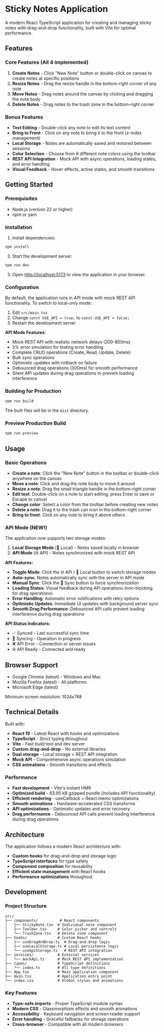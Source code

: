 # Sticky Notes Application

A modern React TypeScript application for creating and managing sticky notes with drag-and-drop functionality, built with Vite for optimal performance.

## Features

### Core Features (All 4 implemented)
1. **Create Notes** - Click "New Note" button or double-click on canvas to create notes at specific positions
2. **Resize Notes** - Drag the resize handle in the bottom-right corner of any note
3. **Move Notes** - Drag notes around the canvas by clicking and dragging the note body
4. **Delete Notes** - Drag notes to the trash zone in the bottom-right corner

### Bonus Features
- **Text Editing** - Double-click any note to edit its text content
- **Bring to Front** - Click on any note to bring it to the front (z-index management)
- **Local Storage** - Notes are automatically saved and restored between sessions
- **Color Selection** - Choose from 6 different note colors using the toolbar
- **REST API Integration** - Mock API with async operations, loading states, and error handling
- **Visual Feedback** - Hover effects, active states, and smooth transitions

## Getting Started

### Prerequisites
- Node.js (version 22 or higher)
- npm or yarn

### Installation

1. Install dependencies:
```bash
npm install
```

2. Start the development server:
```bash
npm run dev
```

3. Open [http://localhost:5173](http://localhost:5173) to view the application in your browser.

### Configuration

By default, the application runs in API mode with mock REST API functionality. To switch to local-only mode:

1. Edit `src/main.tsx`
2. Change `const USE_API = true;` to `const USE_API = false;`
3. Restart the development server

**API Mode Features:**
- Mock REST API with realistic network delays (200-800ms)
- 5% error simulation for testing error handling
- Complete CRUD operations (Create, Read, Update, Delete)
- Bulk sync operations
- Optimistic updates with rollback on failure
- Debounced drag operations (300ms) for smooth performance
- Silent API updates during drag operations to prevent loading interference

### Building for Production

```bash
npm run build
```

The built files will be in the `dist` directory.

### Preview Production Build

```bash
npm run preview
```

## Usage

### Basic Operations
- **Create a note**: Click the "New Note" button in the toolbar or double-click anywhere on the canvas
- **Move a note**: Click and drag the note body to move it around
- **Resize a note**: Drag the small triangle handle in the bottom-right corner
- **Edit text**: Double-click on a note to start editing, press Enter to save or Escape to cancel
- **Change color**: Select a color from the toolbar before creating new notes
- **Delete a note**: Drag it to the trash can icon in the bottom-right corner
- **Bring to front**: Click on any note to bring it above others

### API Mode (NEW!)
The application now supports two storage modes:

1. **Local Storage Mode** (💾 Local) - Notes saved locally in browser
2. **API Mode** (🌐 API) - Notes synchronized with mock REST API

**API Features:**
- **Toggle Mode**: Click the 🌐 API / 💾 Local button to switch storage modes
- **Auto-sync**: Notes automatically sync with the server in API mode
- **Manual Sync**: Click the 🔄 Sync button to force synchronization
- **Loading States**: Visual feedback during API operations (non-blocking for drag operations)
- **Error Handling**: Automatic error notifications with retry options
- **Optimistic Updates**: Immediate UI updates with background server sync
- **Smooth Drag Performance**: Debounced API calls prevent loading interference during drag operations

**API Status Indicators:**
- ✅ Synced - Last successful sync time
- 🔄 Syncing - Operation in progress
- ❌ API Error - Connection or server issues
- 🌐 API Ready - Connected and ready

## Browser Support

- Google Chrome (latest) - Windows and Mac
- Mozilla Firefox (latest) - All platforms  
- Microsoft Edge (latest)

Minimum screen resolution: 1024x768

## Technical Details

Built with:
- **React 19** - Latest React with hooks and optimizations
- **TypeScript** - Strict typing throughout
- **Vite** - Fast build tool and dev server
- **Custom drag-and-drop** - No external libraries
- **Dual storage** - Local storage + REST API integration
- **Mock API** - Comprehensive async operations simulation
- **CSS animations** - Smooth transitions and effects

### Performance
- **Fast development** - Vite's instant HMR
- **Optimized build** - 63.95 kB gzipped bundle (includes API functionality)
- **Efficient rendering** - useCallback + React.memo optimizations
- **Smooth animations** - Hardware-accelerated CSS transforms
- **API optimizations** - Optimistic updates and error recovery
- **Drag performance** - Debounced API calls prevent loading interference during drag operations

## Architecture

The application follows a modern React architecture with:
- **Custom hooks** for drag-and-drop and storage logic
- **TypeScript interfaces** for type safety
- **Component composition** for reusability
- **Efficient state management** with React hooks
- **Performance optimizations** throughout

## Development

### Project Structure
```
src/
├── components/          # React components
│   ├── StickyNote.tsx  # Individual note component
│   ├── Toolbar.tsx     # Color picker and controls
│   └── TrashZone.tsx   # Delete zone component
├── hooks/              # Custom React hooks
│   ├── useDragAndDrop.ts  # Drag-and-drop logic
│   ├── useLocalStorage.ts # Local persistence logic
│   └── useApiStorage.ts   # REST API integration
├── services/           # External services
│   └── mockApi.ts      # Mock REST API implementation
├── types/              # TypeScript definitions
│   └── index.ts        # All type definitions
├── App.tsx             # Main application component
├── main.tsx            # Application entry point
└── index.css           # Global styles and animations
```

### Key Features
- **Type-safe imports** - Proper TypeScript module syntax
- **Modern CSS** - Glassmorphism effects and smooth animations
- **Accessibility** - Keyboard navigation and screen reader support
- **Error handling** - Graceful fallbacks for storage operations
- **Cross-browser** - Compatible with all modern browsers